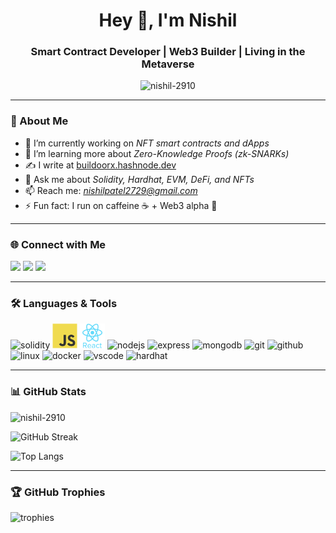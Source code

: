 <h1 align="center">Hey 👋, I'm Nishil</h1>
<h3 align="center">Smart Contract Developer | Web3 Builder | Living in the Metaverse</h3>

<p align="center">
  <img src="https://komarev.com/ghpvc/?username=nishil-2910&label=Profile%20views&color=0e75b6&style=flat" alt="nishil-2910" />
</p>

---

### 🧠 About Me

- 🔭 I’m currently working on *NFT smart contracts and dApps*
- 🌱 I’m learning more about *Zero-Knowledge Proofs (zk-SNARKs)*
- ✍ I write at [buildoorx.hashnode.dev](https://buildoorx.hashnode.dev/)
- 💬 Ask me about *Solidity, Hardhat, EVM, DeFi, and NFTs*
- 📫 Reach me: *nishilpatel2729@gmail.com*
- ⚡ Fun fact: I run on caffeine ☕ + Web3 alpha 🧠

---

### 🌐 Connect with Me

<p align="left">
  <a href="https://twitter.com/nishilp91819076" target="blank"><img src="https://img.shields.io/twitter/follow/nishilp91819076?logo=twitter&style=for-the-badge" /></a>
  <a href="https://linkedin.com/in/nishil-patel-a95004246" target="blank"><img src="[https://img.shields.io/badge/LinkedIn-blue?style=for-the-badge&logo=linkedin](https://www.linkedin.com/in/nishil-patel-a95004246/)" /></a>
  <a href="https://buildoorx.hashnode.dev/" target="blank"><img src="https://img.shields.io/badge/Hashnode-1B1F23?style=for-the-badge&logo=hashnode" /></a>
</p>

---

### 🛠 Languages & Tools

<p align="left">
  <img src="https://cdn.jsdelivr.net/gh/devicons/devicon/icons/solidity/solidity-original.svg" width="40" height="40" alt="solidity" />
  <img src="https://raw.githubusercontent.com/devicons/devicon/master/icons/javascript/javascript-original.svg" width="40" height="40" alt="javascript" />
  <img src="https://raw.githubusercontent.com/devicons/devicon/master/icons/react/react-original-wordmark.svg" width="40" height="40" alt="react" />
  <img src="https://cdn.jsdelivr.net/gh/devicons/devicon/icons/nodejs/nodejs-original-wordmark.svg" width="40" height="40" alt="nodejs" />
  <img src="https://cdn.jsdelivr.net/gh/devicons/devicon/icons/express/express-original.svg" width="40" height="40" alt="express" />
  <img src="https://cdn.jsdelivr.net/gh/devicons/devicon/icons/mongodb/mongodb-original-wordmark.svg" width="40" height="40" alt="mongodb" />
  <img src="https://cdn.jsdelivr.net/gh/devicons/devicon/icons/git/git-original.svg" width="40" height="40" alt="git" />
  <img src="https://cdn.jsdelivr.net/gh/devicons/devicon/icons/github/github-original.svg" width="40" height="40" alt="github" />
  <img src="https://cdn.jsdelivr.net/gh/devicons/devicon/icons/linux/linux-original.svg" width="40" height="40" alt="linux" />
  <img src="https://cdn.jsdelivr.net/gh/devicons/devicon/icons/docker/docker-original.svg" width="40" height="40" alt="docker" />
  <img src="https://cdn.jsdelivr.net/gh/devicons/devicon/icons/vscode/vscode-original.svg" width="40" height="40" alt="vscode" />
  <img src="https://www.vectorlogo.zone/logos/hardhat_org/hardhat_org-icon.svg" width="40" height="40" alt="hardhat" />
</p>

---

### 📊 GitHub Stats

<p align="left">
  <img src="https://github-readme-stats.vercel.app/api?username=nishil-2910&show_icons=true&locale=en" alt="nishil-2910" />
</p>

<p align="left">
  <img src="https://github-readme-streak-stats.herokuapp.com/?user=nishil-2910" alt="GitHub Streak" />
</p>

<p align="left">
  <img src="https://github-readme-stats.vercel.app/api/top-langs?username=nishil-2910&show_icons=true&locale=en&layout=compact" alt="Top Langs" />
</p>

---

### 🏆 GitHub Trophies

<p align="left">
  <img src="https://github-profile-trophy.vercel.app/?username=nishil-2910&theme=darkhub" alt="trophies" />
</p>
